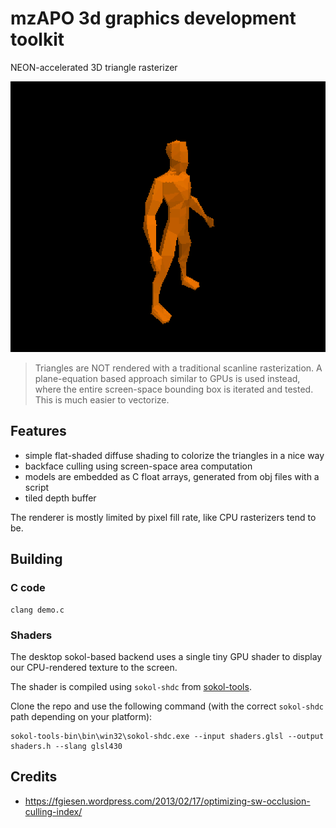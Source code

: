 # mzAPO 3d graphics development toolkit

NEON-accelerated 3D triangle rasterizer

![anim](misc/anim.gif)

> Triangles are NOT rendered with a traditional scanline rasterization. A plane-equation based approach similar to GPUs is used instead, where the entire screen-space bounding box is iterated and tested. This is much easier to vectorize.


## Features
- simple flat-shaded diffuse shading to colorize the triangles in a nice way
- backface culling using screen-space area computation
- models are embedded as C float arrays, generated from obj files with a script
- tiled depth buffer

The renderer is mostly limited by pixel fill rate, like CPU rasterizers tend to be.

## Building

### C code
```
clang demo.c
```

### Shaders
The desktop sokol-based backend uses a single tiny GPU shader to display
our CPU-rendered texture to the screen.

The shader is compiled using `sokol-shdc` from [sokol-tools](https://github.com/floooh/sokol-tools-bin).

Clone the repo and use the following command (with the correct `sokol-shdc` path depending on your platform):
```
sokol-tools-bin\bin\win32\sokol-shdc.exe --input shaders.glsl --output shaders.h --slang glsl430
```

## Credits
- https://fgiesen.wordpress.com/2013/02/17/optimizing-sw-occlusion-culling-index/